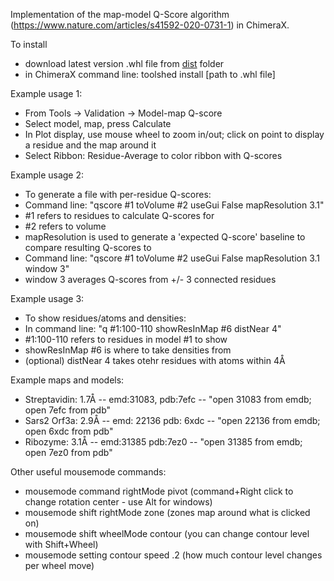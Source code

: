 Implementation of the map-model Q-Score algorithm (https://www.nature.com/articles/s41592-020-0731-1) in ChimeraX.

To install
* download latest version .whl file from <a href=https://github.com/gregdp/chimerax-qscore/tree/main/dist>dist</a> folder
* in ChimeraX command line: toolshed install [path to .whl file]

Example usage 1:
* From Tools -> Validation -> Model-map Q-score
* Select model, map, press Calculate
* In Plot display, use mouse wheel to zoom in/out; click on point to display a residue and the map around it
* Select Ribbon: Residue-Average to color ribbon with Q-scores

Example usage 2:
* To generate a file with per-residue Q-scores:
* Command line: "qscore #1 toVolume #2 useGui False mapResolution 3.1"
* #1 refers to residues to calculate Q-scores for
* #2 refers to volume
* mapResolution is used to generate a 'expected Q-score' baseline to compare resulting Q-scores to
* Command line: "qscore #1 toVolume #2 useGui False mapResolution 3.1 window 3"
* window 3 averages Q-scores from +/- 3 connected residues

Example usage 3:
* To show residues/atoms and densities:
* In command line: "q #1:100-110 showResInMap #6 distNear 4"
* #1:100-110 refers to residues in model #1 to show
* showResInMap #6 is where to take densities from
* (optional) distNear 4 takes otehr residues with atoms within 4Å

Example maps and models:
* Streptavidin: 1.7Å -- emd:31083, pdb:7efc -- "open 31083 from emdb; open 7efc from pdb"
* Sars2 Orf3a: 2.9Å -- emd: 22136 pdb: 6xdc -- "open 22136 from emdb; open 6xdc from pdb"
* Ribozyme: 3.1Å -- emd:31385 pdb:7ez0 -- "open 31385 from emdb; open 7ez0 from pdb"

Other useful mousemode commands:
* mousemode command rightMode pivot (command+Right click to change rotation center - use Alt for windows)
* mousemode shift rightMode zone (zones map around what is clicked on)
* mousemode shift wheelMode contour (you can change contour level with Shift+Wheel)
* mousemode setting contour speed .2 (how much contour level changes per wheel move)
